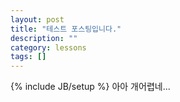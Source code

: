 ```yaml
---
layout: post
title: "테스트 포스팅입니다."
description: ""
category: lessons
tags: []
---
```

{% include JB/setup %}
아아 개어렵네...